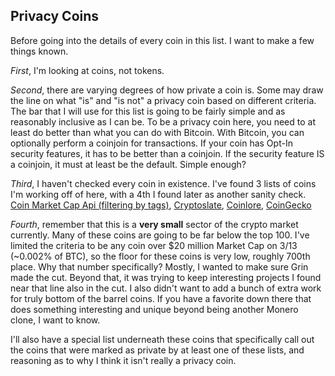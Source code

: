 ## Privacy Coins

Before going into the details of every coin in this list. I want to make a few things known. 

*First*, I'm looking at coins, not tokens. 

*Second*, there are varying degrees of how private a coin is. Some may draw the line on what "is" and "is not" a privacy coin based on different criteria. The bar that I will use for this list is going to be fairly simple and as reasonably inclusive as I can be. To be a privacy coin here, you need to at least do better than what you can do with Bitcoin. With Bitcoin, you can optionally perform a coinjoin for transactions. If your coin has Opt-In security features, it has to be better than a coinjoin. If the security feature IS a coinjoin, it must at least be the default. Simple enough?

*Third*, I haven't checked every coin in existence. I've found 3 lists of coins I'm working off of here, with a 4th I found later as another sanity check. [Coin Market Cap Api \(filtering by tags\)](https://pro-api.coinmarketcap.com/v1/cryptocurrency/listings/latest?start=1&limit=5000&cryptocurrency_type=coins), [Cryptoslate](https://cryptoslate.com/cryptos/privacy/), [Coinlore](https://www.coinlore.com/privacy-coins), [CoinGecko](https://www.coingecko.com/en/categories/privacy-coins)

*Fourth*, remember that this is a **very small** sector of the crypto market currently. Many of these coins are going to be far below the top 100. I've limited the criteria to be any coin over $20 million Market Cap on 3/13 (~0.002% of BTC), so the floor for these coins is very low, roughly 700th place. Why that number specifically? Mostly, I wanted to make sure Grin made the cut. Beyond that, it was trying to keep interesting projects I found near that line also in the cut. I also didn't want to add a bunch of extra work for truly bottom of the barrel coins. If you have a favorite down there that does something interesting and unique beyond being another Monero clone, I want to know. 

I'll also have a special list underneath these coins that specifically call out the coins that were marked as private by at least one of these lists, and reasoning as to why I think it isn't really a privacy coin.

